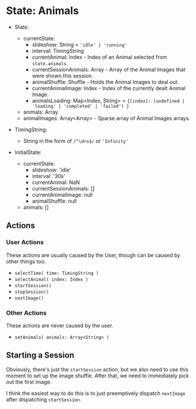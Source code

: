 State: Animals
==============

- State:
	- currentState:
		- slideshow: String = `'idle' | 'running'`
		- interval: TimingString
		- currentAnimal: Index - Index of an Animal selected from `state.animals`.
		- currentSessionAnimals: Array<Index> - Array of the Animal Images that were shown this session.
		- animalShuffle: Shuffle - Holds the Animal Images to deal out.
		- currentAnimalImage: Index - Index of the currently dealt Animal Image.
		- animalsLoading: Map<Index, String> = `{[index]: (undefined | 'loading' | 'completed' | 'failed') }`
	- animals: Array<String>
	- animalImages: Array<Array<String>> - Sparse array of Animal Images arrays.

- TimingString:
	- String in the form of `/^\d+s$/` or `'Infinity'`

- InitialState:
	- currentState:
		- slideshow: 'idle'
		- interval: '30s'
		- currentAnimal: NaN
		- currentSessionAnimals: []
		- currentAnimalImage: null
		- animalShuffle: null
	- animals: []



Actions
-------

### User Actions

These actions are usually caused by the User, though can be caused by other things too.

- `selectTime( time: TimingString )`
- `selectAnimal( index: Index )`
- `startSession()`
- `stopSession()`
- `nextImage()`


### Other Actions

These actions are never caused by the user.

- `setAnimals( animals: Array<String> )`



Starting a Session
------------------

Obviously, there's just the `startSession` action, but we also need to use this moment to set up the image shuffle.  After that, we need to immediately pick out the first image.

I think the easiest way to do this is to just preemptively dispatch `nextImage` after dispatching `startSession`.
